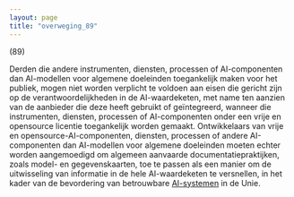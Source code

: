 ```yaml
---
layout: page
title: "overweging_89"
---
```


(89)

Derden die andere instrumenten, diensten, processen of AI-componenten dan AI-modellen voor algemene doeleinden toegankelijk maken voor het publiek, mogen niet worden verplicht te voldoen aan eisen die gericht zijn op de verantwoordelijkheden in de AI-waardeketen, met name ten aanzien van de aanbieder die deze heeft gebruikt of geïntegreerd, wanneer die instrumenten, diensten, processen of AI-componenten onder een vrije en opensource licentie toegankelijk worden gemaakt. Ontwikkelaars van vrije en opensource-AI-componenten, diensten, processen of andere AI-componenten dan AI-modellen voor algemene doeleinden moeten echter worden aangemoedigd om algemeen aanvaarde documentatiepraktijken, zoals model- en gegevenskaarten, toe te passen als een manier om de uitwisseling van informatie in de hele AI-waardeketen te versnellen, in het kader van de bevordering van betrouwbare [AI-systemen](a3.md#^ai-systeem) in de Unie.